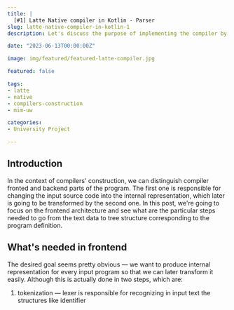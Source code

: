 ```yaml
---
title: |
  [#1] Latte Native compiler in Kotlin - Parser
slug: latte-native-compiler-in-kotlin-1
description: Let's discuss the purpose of implementing the compiler by ourselves and trying to understand the insights from Compilers Construction.

date: "2023-06-13T00:00:00Z"

image: img/featured/featured-latte-compiler.jpg

featured: false

tags:
- latte
- native
- compilers-construction
- mim-uw

categories:
- University Project

---
```


## Introduction

In the context of compilers' construction, we can distinguish compiler fronted and backend parts of the program.
The first one is responsible for changing the input source code into the internal representation, which later
is going to be transformed by the second one.
In this post, we're going to focus on the frontend architecture and see what are the particular steps
needed to go from the text data to tree structure corresponding to the program definition.

## What's needed in frontend

The desired goal seems pretty obvious — we want to produce internal representation for every input program
so that we can later transform it easily. Although this is actually done in two steps, which are:

1. tokenization — lexer is responsible for recognizing in input text the structures like identifier

